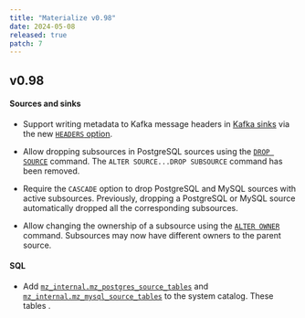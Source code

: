 ```yaml
---
title: "Materialize v0.98"
date: 2024-05-08
released: true
patch: 7
---
```


## v0.98

#### Sources and sinks

* Support writing metadata to Kafka message headers in [Kafka sinks](/sql/create-sink/kafka/)
  via the new [`HEADERS` option](/sql/create-sink/kafka/#headers).

* Allow dropping subsources in PostgreSQL sources using the [`DROP SOURCE`](/docs/sql/drop-source/)
  command. The `ALTER SOURCE...DROP SUBSOURCE` command has been removed.

* Require the `CASCADE` option to drop PostgreSQL and MySQL sources with active
  subsources. Previously, dropping a PostgreSQL or MySQL source automatically
  dropped all the corresponding subsources.

* Allow changing the ownership of a subsource using the [`ALTER OWNER`](/sql/alter-owner/)
  command. Subsources may now have different owners to the parent source.

#### SQL

* Add [`mz_internal.mz_postgres_source_tables`](/sql/system-catalog/mz_internal/#mz_postgres_source_tables) and [`mz_internal.mz_mysql_source_tables`](/sql/system-catalog/mz_internal/#mz_mysql_source_tables)
to the system catalog. These tables .
